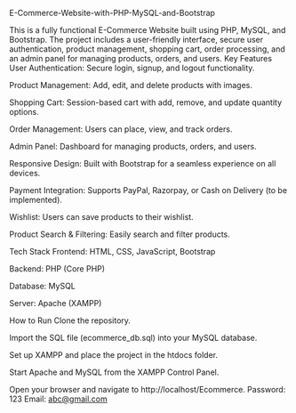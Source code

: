 E-Commerce-Website-with-PHP-MySQL-and-Bootstrap

This is a fully functional E-Commerce Website built using PHP, MySQL, and Bootstrap. The project includes a user-friendly interface, secure user authentication, product management, shopping cart, order processing, and an admin panel for managing products, orders, and users.
Key Features
User Authentication: Secure login, signup, and logout functionality.

Product Management: Add, edit, and delete products with images.

Shopping Cart: Session-based cart with add, remove, and update quantity options.

Order Management: Users can place, view, and track orders.

Admin Panel: Dashboard for managing products, orders, and users.

Responsive Design: Built with Bootstrap for a seamless experience on all devices.

Payment Integration: Supports PayPal, Razorpay, or Cash on Delivery (to be implemented).

Wishlist: Users can save products to their wishlist.

Product Search & Filtering: Easily search and filter products.

Tech Stack
Frontend: HTML, CSS, JavaScript, Bootstrap

Backend: PHP (Core PHP)

Database: MySQL

Server: Apache (XAMPP)

How to Run
Clone the repository.

Import the SQL file (ecommerce_db.sql) into your MySQL database.

Set up XAMPP and place the project in the htdocs folder.

Start Apache and MySQL from the XAMPP Control Panel.

Open your browser and navigate to http://localhost/Ecommerce.
Password: 123
Email: abc@gmail.com
